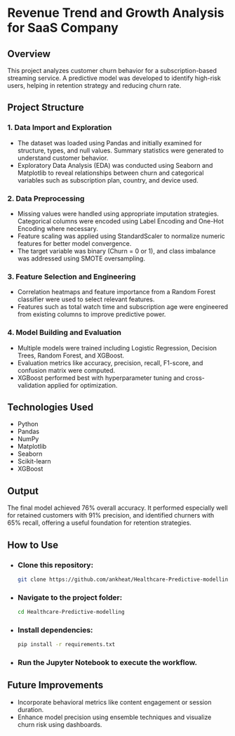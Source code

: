 # Revenue Trend and Growth Analysis for SaaS Company

## Overview

This project analyzes customer churn behavior for a subscription-based streaming service. A predictive model was developed to identify high-risk users, helping in retention strategy and reducing churn rate.

## Project Structure

### 1. Data Import and Exploration
- The dataset was loaded using Pandas and initially examined for structure, types, and null values. Summary statistics were generated to understand customer behavior.
- Exploratory Data Analysis (EDA) was conducted using Seaborn and Matplotlib to reveal relationships between churn and categorical variables such as subscription plan, country, and device used.

### 2. Data Preprocessing
- Missing values were handled using appropriate imputation strategies. Categorical columns were encoded using Label Encoding and One-Hot Encoding where necessary.
- Feature scaling was applied using StandardScaler to normalize numeric features for better model convergence.
- The target variable was binary (Churn = 0 or 1), and class imbalance was addressed using SMOTE oversampling.

### 3. Feature Selection and Engineering
- Correlation heatmaps and feature importance from a Random Forest classifier were used to select relevant features.
- Features such as total watch time and subscription age were engineered from existing columns to improve predictive power.

### 4. Model Building and Evaluation
- Multiple models were trained including Logistic Regression, Decision Trees, Random Forest, and XGBoost.
- Evaluation metrics like accuracy, precision, recall, F1-score, and confusion matrix were computed.
- XGBoost performed best with hyperparameter tuning and cross-validation applied for optimization.

## Technologies Used

- Python
- Pandas
- NumPy
- Matplotlib
- Seaborn
- Scikit-learn
- XGBoost

## Output

The final model achieved 76% overall accuracy. It performed especially well for retained customers with 91% precision, and identified churners with 65% recall, offering a useful foundation for retention strategies.

## How to Use

- ### Clone this repository:
  ```bash
  git clone https://github.com/ankheat/Healthcare-Predictive-modelling.git
  ```
- ### Navigate to the project folder:
  ```bash
  cd Healthcare-Predictive-modelling
  ```
- ### Install dependencies:
  ```bash
  pip install -r requirements.txt
  ```
- ### Run the Jupyter Notebook to execute the workflow.

## Future Improvements

- Incorporate behavioral metrics like content engagement or session duration.
- Enhance model precision using ensemble techniques and visualize churn risk using dashboards.
